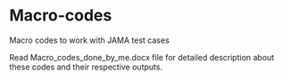 # Macro-codes
Macro codes to work with JAMA test cases

Read Macro_codes_done_by_me.docx file for detailed description about these codes and their respective outputs.
